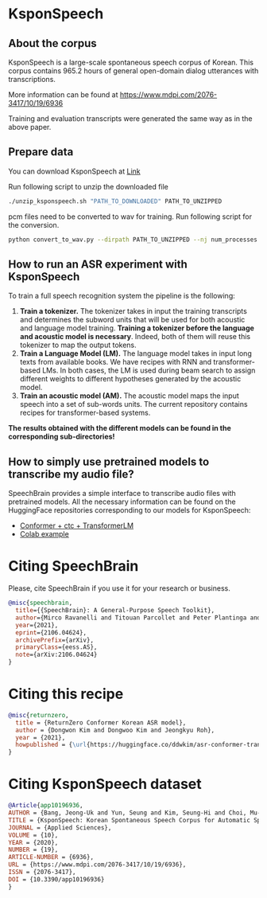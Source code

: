 # KsponSpeech

## About the corpus

KsponSpeech is a large-scale spontaneous speech corpus of Korean. This corpus contains 965.2 hours of general
open-domain dialog utterances with transcriptions.

More information can be found
at https://www.mdpi.com/2076-3417/10/19/6936

Training and evaluation transcripts were generated the same way as in the above paper.

## Prepare data

You can download KsponSpeech at [Link](https://aihub.or.kr/aihubdata/data/view.do?currMenu=115&topMenu=100&aihubDataSe=realm&dataSetSn=123)

Run following script to unzip the downloaded file

```bash
./unzip_ksponspeech.sh "PATH_TO_DOWNLOADED" PATH_TO_UNZIPPED
```

pcm files need to be converted to wav for training. Run following script for the conversion.

```bash
python convert_to_wav.py --dirpath PATH_TO_UNZIPPED --nj num_processes
```

## How to run an ASR experiment with KsponSpeech

To train a full speech recognition system the pipeline is the following:

1. **Train a tokenizer.** The tokenizer takes in input the training transcripts and determines the subword units that
   will be used for both acoustic and language model training. **Training a tokenizer before the language and acoustic
   model is necessary**. Indeed, both of them will reuse this tokenizer to map the output tokens.
2. **Train a Language Model (LM).** The language model takes in input long texts from available books. We have recipes
   with RNN and transformer-based LMs. In both cases, the LM is used during beam search to assign different weights to
   different hypotheses generated by the acoustic model.
3. **Train an acoustic model (AM).** The acoustic model maps the input speech into a set of sub-words units. The current
   repository contains recipes for transformer-based systems.

**The results obtained with the different models can be found in the corresponding sub-directories!**

## How to simply use pretrained models to transcribe my audio file?

SpeechBrain provides a simple interface to transcribe audio files with pretrained models. All the necessary information
can be found on the HuggingFace repositories corresponding to our models for KsponSpeech:

- [Conformer + ctc + TransformerLM](https://huggingface.co/speechbrain/asr-conformer-transformerlm-ksponspeech)
- [Colab example](https://colab.research.google.com/drive/1finp9pfmGRzWHCAPNkqAH2yGH6k_BbPA?usp=sharing)

# Citing SpeechBrain
Please, cite SpeechBrain if you use it for your research or business.

```bibtex
@misc{speechbrain,
  title={{SpeechBrain}: A General-Purpose Speech Toolkit},
  author={Mirco Ravanelli and Titouan Parcollet and Peter Plantinga and Aku Rouhe and Samuele Cornell and Loren Lugosch and Cem Subakan and Nauman Dawalatabad and Abdelwahab Heba and Jianyuan Zhong and Ju-Chieh Chou and Sung-Lin Yeh and Szu-Wei Fu and Chien-Feng Liao and Elena Rastorgueva and François Grondin and William Aris and Hwidong Na and Yan Gao and Renato De Mori and Yoshua Bengio},
  year={2021},
  eprint={2106.04624},
  archivePrefix={arXiv},
  primaryClass={eess.AS},
  note={arXiv:2106.04624}
}
```

# Citing this recipe
```bibtex
@misc{returnzero,
  title = {ReturnZero Conformer Korean ASR model},
  author = {Dongwon Kim and Dongwoo Kim and Jeongkyu Roh},
  year = {2021},
  howpublished = {\url{https://huggingface.co/ddwkim/asr-conformer-transformerlm-ksponspeech}},
}
```

# Citing KsponSpeech dataset
```bibtex
@Article{app10196936,
AUTHOR = {Bang, Jeong-Uk and Yun, Seung and Kim, Seung-Hi and Choi, Mu-Yeol and Lee, Min-Kyu and Kim, Yeo-Jeong and Kim, Dong-Hyun and Park, Jun and Lee, Young-Jik and Kim, Sang-Hun},
TITLE = {KsponSpeech: Korean Spontaneous Speech Corpus for Automatic Speech Recognition},
JOURNAL = {Applied Sciences},
VOLUME = {10},
YEAR = {2020},
NUMBER = {19},
ARTICLE-NUMBER = {6936},
URL = {https://www.mdpi.com/2076-3417/10/19/6936},
ISSN = {2076-3417},
DOI = {10.3390/app10196936}
}
```
